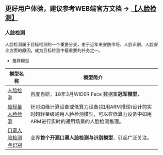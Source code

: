## **更好用户体验，建议参考WEB端官方文档 -> [【人脸检测】](https://www.paddlepaddle.org.cn/hubdetail)**

### 人脸检测
人脸检测属于目标检测的一个重要分支，由于近年来安防市场、人脸识别、人脸安全方面的原因，成为目标检测中最重要的任务之一。

- 推荐模型

| 模型名称                                                     | 模型简介                                                     |
| ------------------------------------------------------------ | ------------------------------------------------------------ |
 | [人脸检测](https://www.paddlepaddle.org.cn/hubdetail?name=pyramidbox_lite_server&en_category=FaceDetection) | 百度自研，18年3月WIDER Face 数据集**冠军模型**，           |
| [超轻量人脸检测](https://www.paddlepaddle.org.cn/hubdetail?name=ultra_light_fast_generic_face_detector_1mb_640&en_category=FaceDetection) | 针对边缘计算设备或低算力设备(如用ARM推理)设计的实时超轻量级通用人脸检测模型，可以在低算力设备中如用ARM进行实时的通用场景的人脸检测推理。 |
| [口罩人脸检测与识别](https://www.paddlepaddle.org.cn/hubdetail?name=pyramidbox_lite_server_mask&en_category=FaceDetection) | 业界**首个开源口罩人脸检测与识别模型**，引起广泛关注。     |
